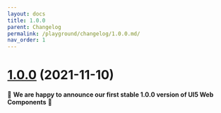 ```yaml
---
layout: docs
title: 1.0.0
parent: Changelog
permalink: /playground/changelog/1.0.0.md/
nav_order: 1
---
```


# [1.0.0](https://github.com/SAP/ui5-webcomponents/compare/v1.0.0-rc.16...v1.0.0) (2021-11-10)


👏 **We are happy to announce our first stable 1.0.0 version of UI5 Web Components** 👏